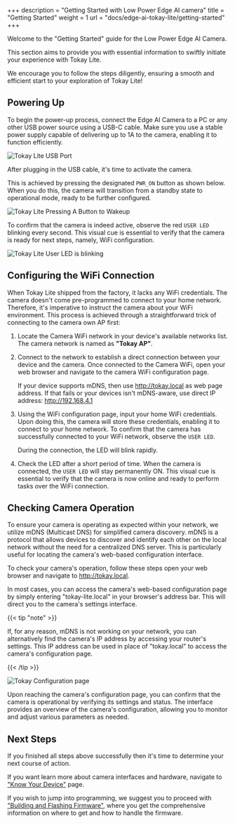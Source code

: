 +++
description = "Getting Started with Low Power Edge AI camera"
title = "Getting Started"
weight = 1
url = "docs/edge-ai-tokay-lite/getting-started"
+++

Welcome to the "Getting Started" guide for the Low Power Edge AI Camera.

This section aims to provide you with essential information to swiftly initiate
your experience with Tokay Lite.

We encourage you to follow the steps diligently, ensuring a smooth and efficient
start to your exploration of Tokay Lite!

## Powering Up

To begin the power-up process, connect the Edge AI Camera to a PC
or any other USB power source using a USB-C cable. Make sure you
use a stable power supply capable of delivering up to 1A to the
camera, enabling it to function efficiently.

![Tokay Lite USB Port](/images/tokay-lite/usb-port.png)

After plugging in the USB cable, it's time to activate the
camera.

This is achieved by pressing the designated `PWR_ON`
button as shown below. When you do this, the camera will
transition from a standby state to operational mode, ready to
be further configured.

![Tokay Lite Pressing A Button to Wakeup](/images/tokay-lite/btn-wakeup.png)

To confirm that the camera is indeed active, observe the red
`USER LED` blinking every second. This visual cue is essential to
verify that the camera is ready for next steps, namely, WiFi
configuration.

![Tokay Lite User LED is blinking](/images/tokay-lite/user-led.png)

## Configuring the WiFi Connection

When Tokay Lite shipped from the factory, it lacks any WiFi
credentials. The camera doesn't come pre-programmed to connect to
your home network. Therefore, it's imperative to instruct the
camera about your WiFi environment. This process is achieved
through a straightforward trick of connecting to the camera own
AP first:

1. Locate the Camera WiFi network in your device's
    available networks list. The camera network is named as **"Tokay AP"**.

1. Connect to the network to establish a direct connection between
    your device and the camera. Once connected to the Camera WiFi,
    open your web browser and navigate to the camera WiFi configuration page.

    If your device supports mDNS, then use http://tokay.local as web
    page address. If that fails or your devices isn't mDNS-aware, use
    direct IP address: http://192.168.4.1

1. Using the WiFi configuration page, input your home WiFi credentials.
    Upon doing this, the camera will store these credentials, enabling it to
    connect to your home network. To confirm that the camera has successfully
    connected to your WiFi network, observe the `USER LED`.

    During the connection, the LED will blink rapidly.

1. Check the LED after a short period of time. When the camera is connected,
    the `USER LED` will stay permanently ON. This visual cue is essential to
    verify that the camera is now online and ready to perform tasks over the WiFi
    connection.

## Checking Camera Operation

To ensure your camera is operating as expected within your
network, we utilize mDNS (Multicast DNS) for simplified camera
discovery. mDNS is a protocol that allows devices to discover and
identify each other on the local network without the need for a
centralized DNS server. This is particularly useful for locating
the camera's web-based configuration interface.

To check your camera's operation, follow these steps open your
web browser and navigate to http://tokay.local.

In most cases, you can access the camera's web-based
configuration page by simply entering "tokay-lite.local" in your
browser's address bar. This will direct you to the camera's
settings interface.

{{< tip "note" >}}

If, for any reason, mDNS is not working on your network, you can
alternatively find the camera's IP address by accessing your
router's settings. This IP address can be used in place of
"tokay.local" to access the camera's configuration page.

{{< /tip >}}

![Tokay Configuration page](/images/tokay-lite/tokay-mainpage.jpg)

Upon reaching the camera's configuration page, you can confirm
that the camera is operational by verifying its settings and
status. The interface provides an overview of the camera's
configuration, allowing you to monitor and adjust various
parameters as needed.

## Next Steps

If you finished all steps above successfully then it's time to
determine your next course of action.

If you want learn more about camera interfaces and hardware,
navigate to ["Know Your Device"](../know-your-camera) page.

If you wish to jump into programming, we suggest you to proceed
with ["Building and Flashing Firmware"](../firmware), where you
get the comprehensive information on where to get and how to
handle the firmware.
